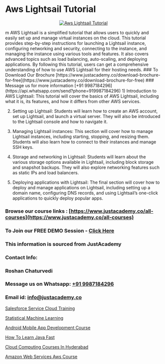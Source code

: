 # Aws Lightsail Tutorial

<p align="center">
  <a href="https://justacademy.co/course-detail/microsoft-azure-training">
    <img src="https://justacademy.co/storage2/course_image/1708336833_course_image.png" alt="Aws Lightsail Tutorial">
  </a>
</p>
m
AWS Lightsail is a simplified tutorial that allows users to quickly and easily set up and manage virtual instances on the cloud. This tutorial provides step-by-step instructions for launching a Lightsail instance, configuring networking and security, connecting to the instance, and managing the instance using various tools and features. It also covers advanced topics such as load balancing, auto-scaling, and deploying applications. By following this tutorial, users can get a comprehensive understanding of how to use AWS Lightsail for their hosting needs.
### To Download Our Brochure [https://www.justacademy.co/download-brochure-for-free](https://www.justacademy.co/download-brochure-for-free)
### Message us for more information [+91 9987184296](https://api.whatsapp.com/send?phone=919987184296)
1) Introduction to AWS Lightsail: This tutorial will cover the basics of AWS Lightsail, including what it is, its features, and how it differs from other AWS services. 

2) Setting up Lightsail: Students will learn how to create an AWS account, set up Lightsail, and launch a virtual server. They will also be introduced to the Lightsail console and how to navigate it. 

3) Managing Lightsail instances: This section will cover how to manage Lightsail instances, including starting, stopping, and resizing them. Students will also learn how to connect to their instances and manage SSH keys. 

4) Storage and networking in Lightsail: Students will learn about the various storage options available in Lightsail, including block storage and snapshot backups. They will also explore networking features such as static IPs and load balancers. 

5) Deploying applications with Lightsail: The final section will cover how to deploy and manage applications on Lightsail, including setting up a domain name, configuring DNS records, and using Lightsail’s one-click applications to quickly deploy popular apps.

### Browse our course links : [https://www.justacademy.co/all-courses](https://www.justacademy.co/all-courses) 
### To Join our FREE DEMO Session - [Click Here](https://www.justacademy.co/register-for-course-demo)


### This information is sourced from JustAcademy
### Contact Info:
### Roshan Chaturvedi
### Message us on Whatsapp: [+91 9987184296](https://api.whatsapp.com/send?phone=919987184296)
### Email id: [info@justacademy.co](mailto:info@justacademy.co)
                
[Salesforce Service Cloud Training](https://www.linkedin.com/pulse/salesforce-service-cloud-training-justacademy-pune-obygc?trackingId=m%2BUOLVJnS6C7wAHlplMfRg%3D%3D&lipi=urn%3Ali%3Apage%3Ad_flagship3_company_admin%3BdDdMc5iZRQyVFQUn28yu5g%3D%3D)

[Statistical Machine Learning](https://www.linkedin.com/pulse/statistical-machine-learning-justacademy-belfast-puuge?trackingId=iCm51p%2BwNy27nZyLE3iEyw%3D%3D&lipi=urn%3Ali%3Apage%3Ad_flagship3_company_admin%3BOulg0aX4Sr2isWcwcbyj2w%3D%3D)

[Android Mobile App Development Course](https://medium.com/@kumarishimmi99/android-mobile-app-development-course-4d355163221c)

[How To Learn Java Fast](https://medium.com/@AkashSingh2052/how-to-learn-java-fast-ec17ef811ed1)

[Cloud Computing Courses In Hyderabad](https://justacademyin.github.io/justacademy/cloud-computing-courses-in-hyderabad)

[Amazon Web Services Aws Course](https://justacademyin.github.io/justacademy/amazon-web-services-aws-course)

